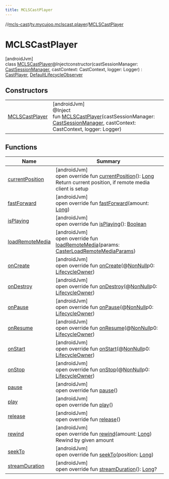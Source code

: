 ```yaml
---
title: MCLSCastPlayer
---
```

//[mcls-cast](../../../index.html)/[tv.mycujoo.mclscast.player](../index.html)/[MCLSCastPlayer](index.html)



# MCLSCastPlayer



[androidJvm]\
class [MCLSCastPlayer](index.html)@Injectconstructor(castSessionManager: [CastSessionManager](../../tv.mycujoo.mclscast.manager/-cast-session-manager/index.html), castContext: CastContext, logger: Logger) : [CastPlayer](../-cast-player/index.html), [DefaultLifecycleObserver](https://developer.android.com/reference/kotlin/androidx/lifecycle/DefaultLifecycleObserver.html)



## Constructors


| | |
|---|---|
| [MCLSCastPlayer](-m-c-l-s-cast-player.html) | [androidJvm]<br>@Inject<br>fun [MCLSCastPlayer](-m-c-l-s-cast-player.html)(castSessionManager: [CastSessionManager](../../tv.mycujoo.mclscast.manager/-cast-session-manager/index.html), castContext: CastContext, logger: Logger) |


## Functions


| Name | Summary |
|---|---|
| [currentPosition](current-position.html) | [androidJvm]<br>open override fun [currentPosition](current-position.html)(): [Long](https://kotlinlang.org/api/latest/jvm/stdlib/kotlin/-long/index.html)<br>Return current position, if remote media client is setup |
| [fastForward](fast-forward.html) | [androidJvm]<br>open override fun [fastForward](fast-forward.html)(amount: [Long](https://kotlinlang.org/api/latest/jvm/stdlib/kotlin/-long/index.html)) |
| [isPlaying](is-playing.html) | [androidJvm]<br>open override fun [isPlaying](is-playing.html)(): [Boolean](https://kotlinlang.org/api/latest/jvm/stdlib/kotlin/-boolean/index.html) |
| [loadRemoteMedia](load-remote-media.html) | [androidJvm]<br>open override fun [loadRemoteMedia](load-remote-media.html)(params: [CasterLoadRemoteMediaParams](../../tv.mycujoo.mclscast.model/-caster-load-remote-media-params/index.html)) |
| [onCreate](index.html#139941652%2FFunctions%2F-52010099) | [androidJvm]<br>open override fun [onCreate](index.html#139941652%2FFunctions%2F-52010099)(@[NonNull](https://developer.android.com/reference/kotlin/androidx/annotation/NonNull.html)p0: [LifecycleOwner](https://developer.android.com/reference/kotlin/androidx/lifecycle/LifecycleOwner.html)) |
| [onDestroy](index.html#1057561704%2FFunctions%2F-52010099) | [androidJvm]<br>open override fun [onDestroy](index.html#1057561704%2FFunctions%2F-52010099)(@[NonNull](https://developer.android.com/reference/kotlin/androidx/annotation/NonNull.html)p0: [LifecycleOwner](https://developer.android.com/reference/kotlin/androidx/lifecycle/LifecycleOwner.html)) |
| [onPause](index.html#187777572%2FFunctions%2F-52010099) | [androidJvm]<br>open override fun [onPause](index.html#187777572%2FFunctions%2F-52010099)(@[NonNull](https://developer.android.com/reference/kotlin/androidx/annotation/NonNull.html)p0: [LifecycleOwner](https://developer.android.com/reference/kotlin/androidx/lifecycle/LifecycleOwner.html)) |
| [onResume](index.html#-1807945979%2FFunctions%2F-52010099) | [androidJvm]<br>open override fun [onResume](index.html#-1807945979%2FFunctions%2F-52010099)(@[NonNull](https://developer.android.com/reference/kotlin/androidx/annotation/NonNull.html)p0: [LifecycleOwner](https://developer.android.com/reference/kotlin/androidx/lifecycle/LifecycleOwner.html)) |
| [onStart](index.html#1240777104%2FFunctions%2F-52010099) | [androidJvm]<br>open override fun [onStart](index.html#1240777104%2FFunctions%2F-52010099)(@[NonNull](https://developer.android.com/reference/kotlin/androidx/annotation/NonNull.html)p0: [LifecycleOwner](https://developer.android.com/reference/kotlin/androidx/lifecycle/LifecycleOwner.html)) |
| [onStop](index.html#487071706%2FFunctions%2F-52010099) | [androidJvm]<br>open override fun [onStop](index.html#487071706%2FFunctions%2F-52010099)(@[NonNull](https://developer.android.com/reference/kotlin/androidx/annotation/NonNull.html)p0: [LifecycleOwner](https://developer.android.com/reference/kotlin/androidx/lifecycle/LifecycleOwner.html)) |
| [pause](pause.html) | [androidJvm]<br>open override fun [pause](pause.html)() |
| [play](play.html) | [androidJvm]<br>open override fun [play](play.html)() |
| [release](release.html) | [androidJvm]<br>open override fun [release](release.html)() |
| [rewind](rewind.html) | [androidJvm]<br>open override fun [rewind](rewind.html)(amount: [Long](https://kotlinlang.org/api/latest/jvm/stdlib/kotlin/-long/index.html))<br>Rewind by given amount |
| [seekTo](seek-to.html) | [androidJvm]<br>open override fun [seekTo](seek-to.html)(position: [Long](https://kotlinlang.org/api/latest/jvm/stdlib/kotlin/-long/index.html)) |
| [streamDuration](stream-duration.html) | [androidJvm]<br>open override fun [streamDuration](stream-duration.html)(): [Long](https://kotlinlang.org/api/latest/jvm/stdlib/kotlin/-long/index.html)? |


